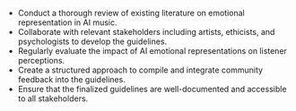 - Conduct a thorough review of existing literature on emotional representation in AI music.
- Collaborate with relevant stakeholders including artists, ethicists, and psychologists to develop the guidelines.
- Regularly evaluate the impact of AI emotional representations on listener perceptions.
- Create a structured approach to compile and integrate community feedback into the guidelines.
- Ensure that the finalized guidelines are well-documented and accessible to all stakeholders.